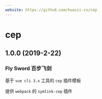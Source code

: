 ```yaml
---
website: https://github.com/kuaizi-co/cep
---
```


# cep

## 1.0.0 (2019-2-22)

### Fly Sword 百步飞剑

基于 `vue cli 3.x` 工具的 `cep` 插件模板

提供 `webpack` 的 `symlink-cep` 插件



